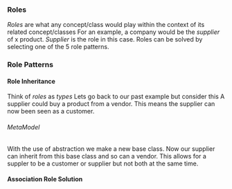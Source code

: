 ### Roles
*Roles* are what any concept/class would play within the context of its related concept/classes
For an example, a company would be the *supplier* of x product. *Supplier* is the role in this case.
Roles can be solved by selecting one of the 5 role patterns.
### Role Patterns
#### Role Inheritance
Think of *roles* as *types*
Lets go back to our past example but consider this A supplier could buy a product from a vendor. This means the supplier can now been seen as a customer.
###### MetaModel
With the use of abstraction we make a new base class. Now our supplier can inherit from this base class and so can a vendor. This allows for a suppler to be a customer or supplier but not both at the same time.
#### Association Role Solution

